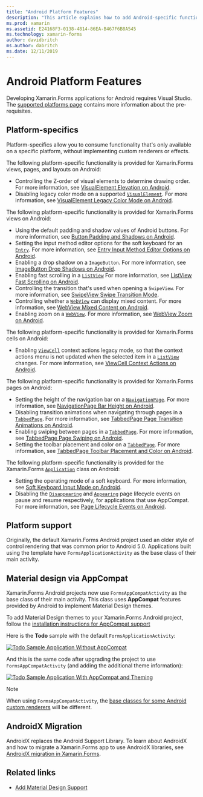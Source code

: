 ```yaml
---
title: "Android Platform Features"
description: "This article explains how to add Android-specific functionality to Xamarin.Forms applications."
ms.prod: xamarin
ms.assetid: E24168F3-0138-4814-86EA-B467F6B8A545
ms.technology: xamarin-forms
author: davidbritch
ms.author: dabritch
ms.date: 12/11/2019
---
```


# Android Platform Features

Developing Xamarin.Forms applications for Android requires Visual Studio. The [supported platforms page](~/get-started/supported-platforms.md) contains more information about the pre-requisites.

## Platform-specifics

Platform-specifics allow you to consume functionality that's only available on a specific platform, without implementing custom renderers or effects.

The following platform-specific functionality is provided for Xamarin.Forms views, pages, and layouts on Android:

- Controlling the Z-order of visual elements to determine drawing order. For more information, see [VisualElement Elevation on Android](visualelement-elevation.md).
- Disabling legacy color mode on a supported [`VisualElement`](xref:Xamarin.Forms.VisualElement). For more information, see [VisualElement Legacy Color Mode on Android](legacy-color-mode.md).

The following platform-specific functionality is provided for Xamarin.Forms views on Android:

- Using the default padding and shadow values of Android buttons. For more information, see [Button Padding and Shadows on Android](button-padding-shadow.md).
- Setting the input method editor options for the soft keyboard for an [`Entry`](xref:Xamarin.Forms.Entry). For more information, see [Entry Input Method Editor Options on Android](entry-ime-options.md).
- Enabling a drop shadow on a `ImageButton`. For more information, see [ImageButton Drop Shadows on Android](imagebutton-drop-shadow.md).
- Enabling fast scrolling in a [`ListView`](xref:Xamarin.Forms.ListView) For more information, see [ListView Fast Scrolling on Android](listview-fast-scrolling.md).
- Controlling the transition that's used when opening a `SwipeView`. For more information, see [SwipeView Swipe Transition Mode](swipeview-swipetransitionmode.md).
- Controlling whether a [`WebView`](xref:Xamarin.Forms.WebView) can display mixed content. For more information, see [WebView Mixed Content on Android](webview-mixed-content.md).
- Enabling zoom on a [`WebView`](xref:Xamarin.Forms.WebView). For more information, see [WebView Zoom on Android](webview-zoom-controls.md).

The following platform-specific functionality is provided for Xamarin.Forms cells on Android:

- Enabling [`ViewCell`](xref:Xamarin.Forms.ViewCell) context actions legacy mode, so that the context actions menu is not updated when the selected item in a [`ListView`](xref:Xamarin.Forms.ListView) changes. For more information, see [ViewCell Context Actions on Android](viewcell-context-actions.md).

The following platform-specific functionality is provided for Xamarin.Forms pages on Android:

- Setting the height of the navigation bar on a [`NavigationPage`](xref:Xamarin.Forms.NavigationPage). For more information, see [NavigationPage Bar Height on Android](navigationpage-bar-height.md).
- Disabling transition animations when navigating through pages in a [`TabbedPage`](xref:Xamarin.Forms.TabbedPage). For more information, see [TabbedPage Page Transition Animations on Android](tabbedpage-transition-animations.md).
- Enabling swiping between pages in a [`TabbedPage`](xref:Xamarin.Forms.TabbedPage). For more information, see [TabbedPage Page Swiping on Android](tabbedpage-page-swiping.md).
- Setting the toolbar placement and color on a [`TabbedPage`](xref:Xamarin.Forms.TabbedPage). For more information, see [TabbedPage Toolbar Placement and Color on Android](tabbedpage-toolbar-placement-color.md).

The following platform-specific functionality is provided for the Xamarin.Forms [`Application`](xref:Xamarin.Forms.Application) class on Android:

- Setting the operating mode of a soft keyboard. For more information, see [Soft Keyboard Input Mode on Android](soft-keyboard-input-mode.md).
- Disabling the [`Disappearing`](xref:Xamarin.Forms.Page.Appearing) and [`Appearing`](xref:Xamarin.Forms.Page.Appearing) page lifecycle events on pause and resume respectively, for applications that use AppCompat. For more information, see [Page Lifecycle Events on Android](page-lifecycle-events.md).

## Platform support

Originally, the default Xamarin.Forms Android project used an older style of control rendering that was common prior to Android 5.0. Applications built using the template have `FormsApplicationActivity` as the base class of their main activity.

## Material design via AppCompat

Xamarin.Forms Android projects now use `FormsAppCompatActivity` as the base class of their main activity. This class uses **AppCompat** features provided by Android to implement Material Design themes.

To add Material Design themes to your Xamarin.Forms Android project, follow the [installation instructions for AppCompat support](appcompat-material-design.md)

Here is the **Todo** sample with the default `FormsApplicationActivity`:

[![](images/before-appcompat-sml.png "Todo Sample Application Without AppCompat")](images/before-appcompat.png#lightbox "Todo Sample Application Without AppCompat")

And this is the same code after upgrading the project to use `FormsAppCompatActivity` (and adding the additional theme information):

[![](images/post-appcompat-sml.png "Todo Sample Application With AppCompat and Theming")](images/post-appcompat.png#lightbox "Todo Sample Application With AppCompat and Theming")

> [!NOTE]
> When using `FormsAppCompatActivity`, the [base classes for some Android custom renderers](~/xamarin-forms/app-fundamentals/custom-renderer/renderers.md) will be different.

## AndroidX Migration

AndroidX replaces the Android Support Library. To learn about AndroidX and how to migrate a Xamarin.Forms app to use AndroidX libraries, see [AndroidX migration in Xamarin.Forms](~/xamarin-forms/platform/android/androidx-migration.md).

## Related links

- [Add Material Design Support](appcompat-material-design.md)
